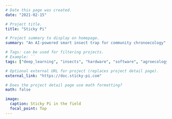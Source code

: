 ```yaml
---
# Date this page was created.
date: "2021-02-15"

# Project title.
title: "Sticky Pi"

# Project summary to display on homepage.
summary: "An AI-powered smart insect trap for community chronoecology"

# Tags: can be used for filtering projects.
# Example: ``
tags: ["deep_learning", "insects", "hardware", "software", "agroecology", "ongoing"]

# Optional external URL for project (replaces project detail page).
external_link: "https://doc.sticky-pi.com"

# Does the project detail page use math formatting?
math: false

image:
  caption: Sticky Pi in the field
  focal_point: Top
---
```

  
  
